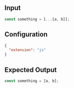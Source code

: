 
## Input
```javascript input
const something = [...[a, b]];
```

## Configuration
```json configuration
{
  "extension": "js"
}
```

## Expected Output
```javascript expected output
const something = [a, b];
```
